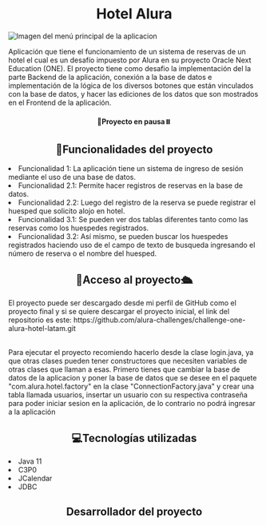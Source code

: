 <h1 align="center">Hotel Alura</h1>

![Imagen del menú principal de la aplicacion](https://github.com/CJAguilar1997/hotel-alura/assets/119015497/fd815890-736d-4ce5-96a1-ef5727073eec)

Aplicación que tiene el funcionamiento de un sistema de reservas de un hotel el cual es un desafío impuesto por Alura en su proyecto Oracle Next Education (ONE). El proyecto tiene como desafio la implementación del la parte Backend de la aplicación, conexión a la base de datos e implementación de la lógica de los diversos botones que están vinculados con la base de datos, y hacer las ediciones de los datos que son mostrados en el Frontend de la aplicación.

<h4 align="center">🚧Proyecto en pausa⏸️</h4>

<h2 align="center">🔨Funcionalidades del proyecto</h2>
<div><li>Funcionalidad 1: La aplicación tiene un sistema de ingreso de sesión mediante el uso de una base de datos.</li>
<li>Funcionalidad 2.1: Permite hacer registros de reservas en la base de datos.</li>
<li>Funcionalidad 2.2: Luego del registro de la reserva se puede registrar el huesped que solicito alojo en hotel.</li>
<li>Funcionalidad 3.1: Se pueden ver dos tablas diferentes tanto como las reservas como los huespedes registrados.</li>
<li>Funcionalidad 3.2: Así mismo, se pueden buscar los huespedes registrados haciendo uso de el campo de texto de busqueda ingresando el número de reserva o el nombre del huesped.</li></div>

<h2 align="center">🛂Acceso al proyecto🛳️</h2>
El proyecto puede ser descargado desde mi perfil de GitHub como el proyecto final y si se quiere descargar el proyecto inicial, el link del repositorio es este: https://github.com/alura-challenges/challenge-one-alura-hotel-latam.git <br><br>

Para ejecutar el proyecto recomiendo hacerlo desde la clase login.java, ya que otras clases pueden tener constructores que necesiten variables de otras clases que llaman a esas. Primero tienes que cambiar la base de datos de la aplicacion y poner la base de datos que se desee en el paquete "com.alura.hotel.factory" en la clase "ConnectionFactory.java" y crear una tabla llamada usuarios, insertar un usuario con su respectiva contraseña para poder iniciar sesion en la aplicación, de lo contrario no podrá ingresar a la aplicación

<h2 align="center">💻Tecnologías utilizadas</h2>

<li>Java 11</li>
<li>C3P0</li>
<li>JCalendar</li>
<li>JDBC</li>

<h2 align="center">Desarrollador del proyecto</h2>

